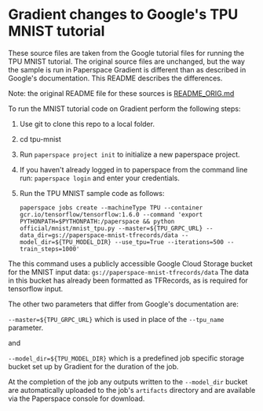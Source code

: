 # Gradient changes to Google's TPU MNIST tutorial

These source files are taken from the Google tutorial files for running the TPU MNIST tutorial.  The original source files are unchanged, but the way the sample is run in Paperspace Gradient is different than as described in Google's documentation.  This README describes the differences.

Note: the original README file for these sources is [README_ORIG.md](README_ORIG.md)

To run the MNIST tutorial code on Gradient perform the following steps:

1. Use git to clone this repo to a local folder.
2. cd tpu-mnist
3. Run `paperspace project init` to initialize a new paperspace project.
4. If you haven't already logged in to paperspace from the command line run:
   `paperspace login` and enter your credentials.
5. Run the TPU MNIST sample code as follows:

   `paperspace jobs create --machineType TPU --container gcr.io/tensorflow/tensorflow:1.6.0 --command 'export PYTHONPATH=$PYTHONPATH:/paperspace && python official/mnist/mnist_tpu.py --master=${TPU_GRPC_URL} --data_dir=gs://paperspace-mnist-tfrecords/data --model_dir=${TPU_MODEL_DIR} --use_tpu=True --iterations=500 --train_steps=1000'`

The this command uses a publicly accessible Google Cloud Storage bucket for the MNIST input data: `gs://paperspace-mnist-tfrecords/data`  The data in this bucket has already been formatted as TFRecords, as is required for tensorflow input.

The other two parameters that differ from Google's documentation are:

  `--master=${TPU_GRPC_URL}` which is used in place of the `--tpu_name` parameter.

and

  `--model_dir=${TPU_MODEL_DIR}` which is a predefined job specific storage bucket set up by Gradient for the duration of the job.

At the completion of the job any outputs written to the `--model_dir` bucket are automatically uploaded to the job's `artifacts` directory and are available via the Paperspace console for download.

